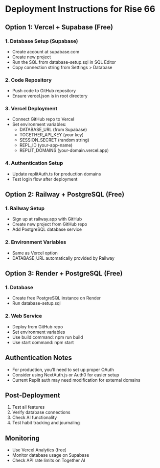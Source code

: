 # Deployment Instructions for Rise 66

## Option 1: Vercel + Supabase (Free)

### 1. Database Setup (Supabase)
- Create account at supabase.com
- Create new project
- Run the SQL from database-setup.sql in SQL Editor
- Copy connection string from Settings > Database

### 2. Code Repository
- Push code to GitHub repository
- Ensure vercel.json is in root directory

### 3. Vercel Deployment
- Connect GitHub repo to Vercel
- Set environment variables:
  - DATABASE_URL (from Supabase)
  - TOGETHER_API_KEY (your key)
  - SESSION_SECRET (random string)
  - REPL_ID (your-app-name)
  - REPLIT_DOMAINS (your-domain.vercel.app)

### 4. Authentication Setup
- Update replitAuth.ts for production domains
- Test login flow after deployment

## Option 2: Railway + PostgreSQL (Free)

### 1. Railway Setup
- Sign up at railway.app with GitHub
- Create new project from GitHub repo
- Add PostgreSQL database service

### 2. Environment Variables
- Same as Vercel option
- DATABASE_URL automatically provided by Railway

## Option 3: Render + PostgreSQL (Free)

### 1. Database
- Create free PostgreSQL instance on Render
- Run database-setup.sql

### 2. Web Service
- Deploy from GitHub repo
- Set environment variables
- Use build command: npm run build
- Use start command: npm start

## Authentication Notes
- For production, you'll need to set up proper OAuth
- Consider using NextAuth.js or Auth0 for easier setup
- Current Replit auth may need modification for external domains

## Post-Deployment
1. Test all features
2. Verify database connections
3. Check AI functionality
4. Test habit tracking and journaling

## Monitoring
- Use Vercel Analytics (free)
- Monitor database usage on Supabase
- Check API rate limits on Together AI